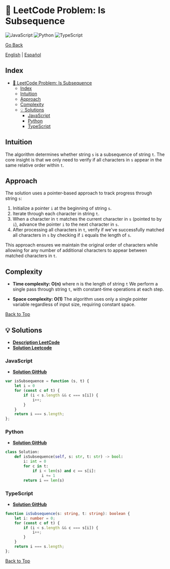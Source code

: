 # 🤔 LeetCode Problem: Is Subsequence

![JavaScript](https://img.shields.io/badge/JavaScript-F7DF1E?logo=javascript&logoColor=black)
![Python](https://img.shields.io/badge/Python-3776AB?logo=python&logoColor=white)
![TypeScript](https://img.shields.io/badge/TypeScript-3178C6?logo=typescript&logoColor=white)

[Go Back](../README.md)

[English](./392.IsSubsequence.md) | [Español](./392.IsSubsequence-es.md)

## Index

- [🤔 LeetCode Problem: Is Subsequence](#-leetcode-problem-is-subsequence)
  - [Index](#index)
  - [Intuition](#intuition)
  - [Approach](#approach)
  - [Complexity](#complexity)
  - [💡 Solutions](#-solutions)
    - [JavaScript](#javascript)
    - [Python](#python)
    - [TypeScript](#typescript)

## Intuition

The algorithm determines whether string `s` is a subsequence of string `t`. The core insight is that we only need to verify if all characters in `s` appear in the same relative order within `t`.

## Approach

The solution uses a pointer-based approach to track progress through string `s`:

1. Initialize a pointer `i` at the beginning of string `s`.
2. Iterate through each character in string `t`.
3. When a character in `t` matches the current character in `s` (pointed to by `i`), advance the pointer `i` to the next character in `s`.
4. After processing all characters in `t`, verify if we've successfully matched all characters in `s` by checking if `i` equals the length of `s`.

This approach ensures we maintain the original order of characters while allowing for any number of additional characters to appear between matched characters in `t`.

## Complexity

- **Time complexity: O(n)** where n is the length of string `t`
    We perform a single pass through string `t`, with constant-time operations at each step.

- **Space complexity: O(1)**
    The algorithm uses only a single pointer variable regardless of input size, requiring constant space.

[Back to Top](#index)

## 💡 Solutions

- **[Description LeetCode](https://leetcode.com/problems/is-subsequence/description/)**
- **[Solution Leetcode](https://leetcode.com/problems/is-subsequence/solutions/6635970/100-runtime-in-python-by-danielpaez-dev-qg1p/)**

### JavaScript

- **[Solution GitHub](../solutions/JavaScript/392.IsSubsequence.js)**

```javascript
var isSubsequence = function (s, t) {
    let i = 0
    for (const c of t) {
        if (i < s.length && c === s[i]) {
            i++;
        }
    }
    return i === s.length;
};
```

### Python

- **[Solution GitHub](../solutions/Python/392.IsSubsequence.py)**

```python
class Solution:
    def isSubsequence(self, s: str, t: str) -> bool:
        i: int = 0
        for c in t:
            if i < len(s) and c == s[i]:
                i += 1
        return i == len(s)

```

### TypeScript

- **[Solution GitHub](../solutions/TypeScript/392.IsSubsequence.ts)**

```typescript
function isSubsequence(s: string, t: string): boolean {
    let i: number = 0;
    for (const c of t) {
        if (i < s.length && c === s[i]) {
            i++;
        }
    }
    return i === s.length;
};
```

[Back to Top](#index)
